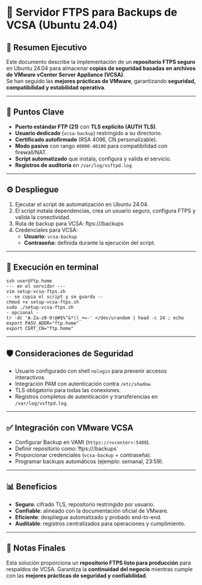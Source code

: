 # 🚀 Servidor FTPS para Backups de VCSA (Ubuntu 24.04)

## 🎯 Resumen Ejecutivo

Este documento describe la implementación de un **repositorio FTPS
seguro** en Ubuntu 24.04 para almacenar **copias de seguridad basadas en
archivos de VMware vCenter Server Appliance (VCSA)**.\
Se han seguido las **mejores prácticas de VMware**, garantizando
**seguridad, compatibilidad y estabilidad operativa**.

------------------------------------------------------------------------

## 🔑 Puntos Clave

-   **Puerto estándar FTP (21)** con **TLS explícito (AUTH TLS)**.
-   **Usuario dedicado** (`vcsa-backup`) restringido a su directorio.
-   **Certificado autofirmado** (RSA 4096, CN personalizable).
-   **Modo pasivo** con rango `40000-40100` para compatibilidad con firewall/NAT.
-   **Script automatizado** que instala, configura y valida el servicio.
-   **Registros de auditoría** en `/var/log/vsftpd.log`.

------------------------------------------------------------------------

## ⚙️ Despliegue

1.  Ejecutar el script de automatización en Ubuntu 24.04.
2.  El script instala dependencias, crea un usuario seguro, configura FTPS y valida la conectividad.
3.  Ruta de backup para VCSA:
        ftps://<IP-o-FQDN-del-servidor>/backups
4.  Credenciales para VCSA:
    -   **Usuario:** `vcsa-backup`
    -   **Contraseña:** definida durante la ejecución del script.

------------------------------------------------------------------------
## 📡 Execución en terminal

```console
ssh user@ftp.home
--- en el servidor ---
vim setup-vcsa-ftps.sh
-- se copia el script y se guarda --
chmod +x setup-vcsa-ftps.sh
sudo ./setup-vcsa-ftps.sh
- opcional -
tr -dc 'A-Za-z0-9!@#$%^&*()_+=-' </dev/urandom | head -c 24 ; echo
export PASV_ADDR="ftp.home"
export CERT_CN="ftp.home"
```

------------------------------------------------------------------------

## 🛡️ Consideraciones de Seguridad

-   Usuario configurado con shell `nologin` para prevenir accesos interactivos.
-   Integración PAM con autenticación contra `/etc/shadow`.
-   TLS obligatorio para todas las conexiones.
-   Registros completos de autenticación y transferencias en `/var/log/vsftpd.log`.

------------------------------------------------------------------------

## ✅ Integración con VMware VCSA

-   Configurar Backup en VAMI (`https://<vcenter>:5480`).
-   Definir repositorio como:\`ftps://<IP-o-FQDN>/backups`
-   Proporcionar credenciales (`vcsa-backup` + contraseña).
-   Programar backups automáticos (ejemplo: semanal, 23:59).

------------------------------------------------------------------------

## 📊 Beneficios

-   **Seguro**: cifrado TLS, repositorio restringido por usuario.
-   **Confiable**: alineado con la documentación oficial de VMware.
-   **Eficiente**: despliegue automatizado y probado end-to-end.
-   **Auditable**: registros centralizados para operaciones y cumplimiento.

------------------------------------------------------------------------

## 📌 Notas Finales

Esta solución proporciona un **repositorio FTPS listo para producción** para respaldos de VCSA.
Garantiza la **continuidad del negocio** mientras cumple con las **mejores prácticas de seguridad y confiabilidad**.

